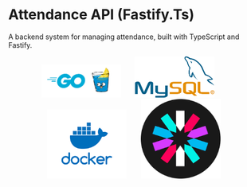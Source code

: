 # Attendance API (Fastify.Ts)

A backend system for managing attendance, built with TypeScript and Fastify.

<p align="center">
  <img src="image/gin.png" width="160" />
  &nbsp;&nbsp;&nbsp;&nbsp;&nbsp;
  <img src="image/mysql.png" width="160" />
  &nbsp;&nbsp;&nbsp;&nbsp;&nbsp;
  <img src="image/docker.png" width="160" />
  &nbsp;&nbsp;&nbsp;&nbsp;&nbsp;
  <img src="image/jwt.png" width="160" />
</p>
